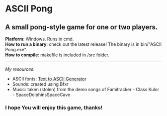 ﻿# ASCII Pong
## A small pong-style game for one or two players.  

**Platform**: Windows. Runs in cmd.  
**How to run a binary**: check out the latest release! The binary is in bin/"ASCII Pong.exe".  
**How to compile**: makefile is included in /src folder.  

---

*My resources*:
- ASCII fonts: [Text to ASCII Generator](patorjk.com/software/taag/)
- Sounds: created using Bfxr
- Music: taken (stolen) from the demo songs of Famitracker - Class Kulor - SpaceDolphinsSpaceCave  

### I hope You will enjoy this game, thanks!
